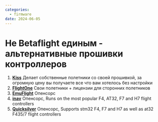 ```yaml
---
categories:
  - firmware
date: 2024-06-05
---
```

# Не Betaflight единым - альтернативные прошивки контроллеров

1. **[Kiss](https://www.flyduino.net)**
Делает собственные полетники со своей прошивкой, за огромную цену вы получаете все что вам хотелось без настройки
2. **[FlightOne](https://flightone.com/)**
Свои полетники + лицензии для сторонних полетников
3. **[EmuFlight](https://emuflight.github.io/)**
Опенсорс
4. **[inav](https://github.com/iNavFlight/inav)**
Опенсорс, Runs on the most popular F4, AT32, F7 and H7 flight controllers
5. **[Quicksilver](https://github.com/BossHobby/QUICKSILVER)**
Опенсорс, Supports stm32 F4, F7 and H7 as well as at32 F435/7 flight controllers
